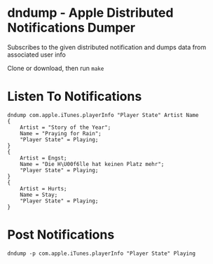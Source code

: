 # dndump - Apple Distributed Notifications Dumper

Subscribes to the given distributed notification and dumps data from associated user info

Clone or download, then run `make`

# Listen To Notifications

```
dndump com.apple.iTunes.playerInfo "Player State" Artist Name
{
    Artist = "Story of the Year";
    Name = "Praying for Rain";
    "Player State" = Playing;
}
{
    Artist = Engst;
    Name = "Die H\U00f6lle hat keinen Platz mehr";
    "Player State" = Playing;
}
{
    Artist = Hurts;
    Name = Stay;
    "Player State" = Playing;
}
```

# Post Notifications

```
dndump -p com.apple.iTunes.playerInfo "Player State" Playing
```
